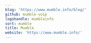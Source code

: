 ```yaml
---
blog: 'https://www.mumble.info/blog/'
github: mumble-voip
logohandle: mumbleinfo
sort: mumble
title: Mumble
website: 'https://www.mumble.info/'
---
```

